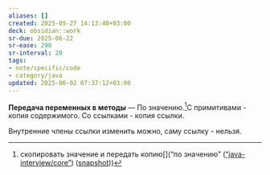 ```yaml
---
aliases: []
created: 2025-05-27 14:13:40+03:00
deck: obsidian::work
sr-due: 2025-06-22
sr-ease: 290
sr-interval: 20
tags:
- note/specific/code
- category/java
updated: 2025-06-02 07:37:12+03:00
---
```


**Передача переменных в методы**
—
По значению.[^1]С примитивами - копия содержимого. Со ссылками - копия ссылки.

Внутренние члены ссылки изменить можно, саму ссылку - нельзя.

[^1]: скопировать значение и передать копию[](“по значению” ([“java-interview/core”](zotero://select/library/items/T3X9ZD57)) ([snapshot](zotero://open-pdf/library/items/2GAN5TQF?sel=p%3Anth-child(191)&annotation=2UAQQIK2)))